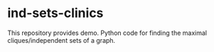 # ind-sets-clinics
This repository provides demo. Python code for finding the maximal cliques/independent sets of a graph.


